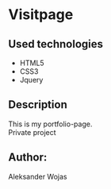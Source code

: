 # Visitpage

## Used technologies

- HTML5
- CSS3
- Jquery

## Description

This is my portfolio-page.
</br>
Private project

## Author:

Aleksander Wojas
